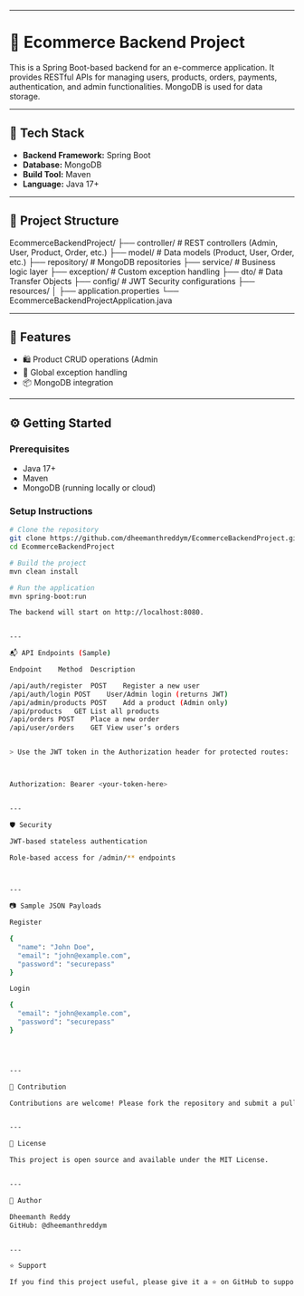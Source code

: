 

---

# 🛒 Ecommerce Backend Project

This is a Spring Boot-based backend for an e-commerce application. It provides RESTful APIs for managing users, products, orders, payments, authentication, and admin functionalities. MongoDB is used for data storage.

---

## 🔧 Tech Stack

- **Backend Framework:** Spring Boot
- **Database:** MongoDB
- **Build Tool:** Maven
- **Language:** Java 17+

---

## 📁 Project Structure

EcommerceBackendProject/ ├── controller/         # REST controllers (Admin, User, Product, Order, etc.) ├── model/              # Data models (Product, User, Order, etc.) ├── repository/         # MongoDB repositories ├── service/            # Business logic layer ├── exception/          # Custom exception handling ├── dto/                # Data Transfer Objects ├── config/             # JWT Security configurations ├── resources/ │   ├── application.properties └── EcommerceBackendProjectApplication.java

---

## 🚀 Features
- 🛍️ Product CRUD operations (Admin
- 📄 Global exception handling
- 📦 MongoDB integration

---

## ⚙️ Getting Started

### Prerequisites

- Java 17+
- Maven
- MongoDB (running locally or cloud)

### Setup Instructions

```bash
# Clone the repository
git clone https://github.com/dheemanthreddym/EcommerceBackendProject.git
cd EcommerceBackendProject

# Build the project
mvn clean install

# Run the application
mvn spring-boot:run

The backend will start on http://localhost:8080.


---

📬 API Endpoints (Sample)

Endpoint	Method	Description

/api/auth/register	POST	Register a new user
/api/auth/login	POST	User/Admin login (returns JWT)
/api/admin/products	POST	Add a product (Admin only)
/api/products	GET	List all products
/api/orders	POST	Place a new order
/api/user/orders	GET	View user’s orders


> Use the JWT token in the Authorization header for protected routes:



Authorization: Bearer <your-token-here>


---

🛡️ Security

JWT-based stateless authentication

Role-based access for /admin/** endpoints



---

📷 Sample JSON Payloads

Register

{
  "name": "John Doe",
  "email": "john@example.com",
  "password": "securepass"
}

Login

{
  "email": "john@example.com",
  "password": "securepass"
}




---

🤝 Contribution

Contributions are welcome! Please fork the repository and submit a pull request.


---

📄 License

This project is open source and available under the MIT License.


---

👤 Author

Dheemanth Reddy
GitHub: @dheemanthreddym


---

⭐ Support

If you find this project useful, please give it a ⭐ on GitHub to support the work!



